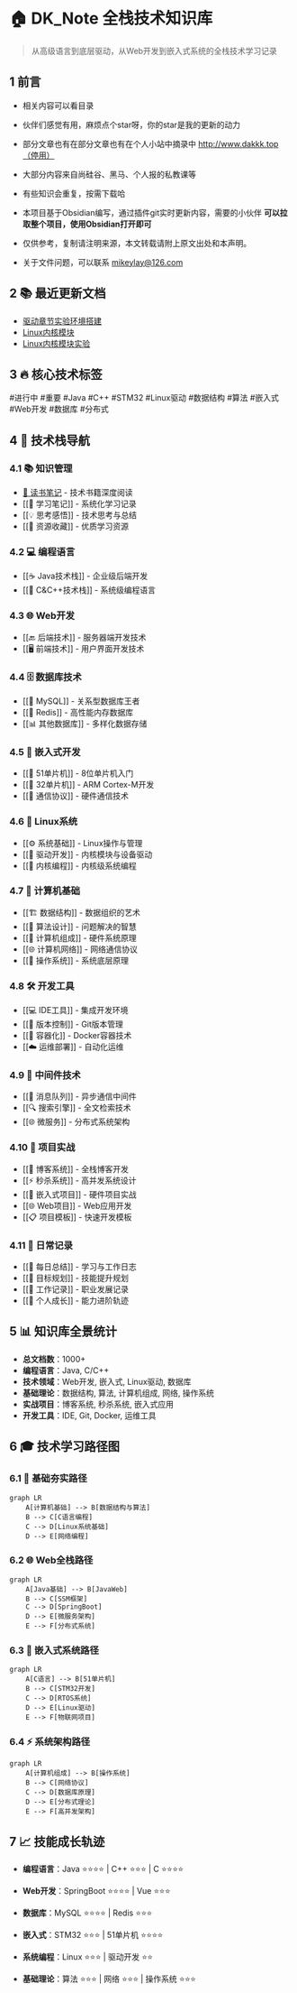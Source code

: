 # 🏠 DK_Note 全栈技术知识库

> 从高级语言到底层驱动，从Web开发到嵌入式系统的全栈技术学习记录
## 1 前言

- 相关内容可以看目录

- 伙伴们感觉有用，麻烦点个star呀，你的star是我的更新的动力

- 部分文章也有在部分文章也有在个人小站中摘录中 http://www.dakkk.top（停用）

- 大部分内容来自尚硅谷、黑马、个人报的私教课等

- 有些知识会重复，按需下载哈

- 本项目基于Obsidian编写，通过插件git实时更新内容，需要的小伙伴 **可以拉取整个项目，使用Obsidian打开即可** 

- 仅供参考，复制请注明来源，本文转载请附上原文出处和本声明。

- 关于文件问题，可以联系 mikeylay@126.com

## 2 📚 最近更新文档
- [驱动章节实验环境搭建](06-🐧%20Linux系统/04-🔌%20驱动开发/02-💾%20Lubancat-RK3568/4_Linux驱动开发实战/1_Linux驱动基础知识/1_驱动章节实验环境搭建.md)
- [Linux内核模块](06-🐧%20Linux系统/04-🔌%20驱动开发/02-💾%20Lubancat-RK3568/4_Linux驱动开发实战/1_Linux驱动基础知识/2_Linux内核模块.md)
- [Linux内核模块实验](06-🐧%20Linux系统/04-🔌%20驱动开发/02-💾%20Lubancat-RK3568/4_Linux驱动开发实战/1_Linux驱动基础知识/3_Linux内核模块实验.md)

## 3 🔥 核心技术标签
#进行中 #重要 #Java #C++ #STM32 #Linux驱动 #数据结构 #算法 #嵌入式 #Web开发 #数据库 #分布式

## 4 📁 技术栈导航

### 4.1 📚 知识管理
- [📖 读书笔记](📖%20读书笔记) - 技术书籍深度阅读 
- [[📝 学习笔记]] - 系统化学习记录
- [[💡 思考感悟]] - 技术思考与总结
- [[🔗 资源收藏]] - 优质学习资源

### 4.2 💻 编程语言
- [[☕ Java技术栈]] - 企业级后端开发
- [[🔷 C&C++技术栈]] - 系统级编程语言

### 4.3 🌐 Web开发
- [[🔙 后端技术]] - 服务器端开发技术
- [[🖥️ 前端技术]] - 用户界面开发技术

### 4.4 🗄️ 数据库技术
- [[🐬 MySQL]] - 关系型数据库王者
- [[🔴 Redis]] - 高性能内存数据库
- [[📊 其他数据库]] - 多样化数据存储

### 4.5 🔧 嵌入式开发
- [[🎯 51单片机]] - 8位单片机入门
- [[🚀 32单片机]] - ARM Cortex-M开发
- [[📡 通信协议]] - 硬件通信技术

### 4.6 🐧 Linux系统
- [[⚙️ 系统基础]] - Linux操作与管理
- [[🔌 驱动开发]] - 内核模块与设备驱动
- [[🔧 内核编程]] - 内核级系统编程

### 4.7 📐 计算机基础
- [[🏗️ 数据结构]] - 数据组织的艺术
- [[🧮 算法设计]] - 问题解决的智慧
- [[💾 计算机组成]] - 硬件系统原理
- [[🌐 计算机网络]] - 网络通信协议
- [[🔄 操作系统]] - 系统底层原理

### 4.8 🛠️ 开发工具
- [[💻 IDE工具]] - 集成开发环境
- [[🔧 版本控制]] - Git版本管理
- [[🐋 容器化]] - Docker容器技术
- [[☁️ 运维部署]] - 自动化运维

### 4.9 🔬 中间件技术
- [[📨 消息队列]] - 异步通信中间件
- [[🔍 搜索引擎]] - 全文检索技术
- [[🌐 微服务]] - 分布式系统架构

### 4.10 🚀 项目实战
- [[📝 博客系统]] - 全栈博客开发
- [[⚡ 秒杀系统]] - 高并发系统设计
- [[🔧 嵌入式项目]] - 硬件项目实战
- [[🌐 Web项目]] - Web应用开发
- [[📋 项目模板]] - 快速开发模板

### 4.11 📅 日常记录
- [[📆 每日总结]] - 学习与工作日志
- [[🎯 目标规划]] - 技能提升规划
- [[💼 工作记录]] - 职业发展记录
- [[🏃 个人成长]] - 能力进阶轨迹

## 5 📊 知识库全景统计
- **总文档数**：1000+
- **编程语言**：Java, C/C++
- **技术领域**：Web开发, 嵌入式, Linux驱动, 数据库
- **基础理论**：数据结构, 算法, 计算机组成, 网络, 操作系统
- **实战项目**：博客系统, 秒杀系统, 嵌入式应用
- **开发工具**：IDE, Git, Docker, 运维工具

## 6 🎓 技术学习路径图

### 6.1 🔰 基础夯实路径
```mermaid
graph LR
    A[计算机基础] --> B[数据结构与算法]
    B --> C[C语言编程]
    C --> D[Linux系统基础]
    D --> E[网络编程]
```

### 6.2 🌐 Web全栈路径
```mermaid
graph LR
    A[Java基础] --> B[JavaWeb]
    B --> C[SSM框架]
    C --> D[SpringBoot]
    D --> E[微服务架构]
    E --> F[分布式系统]
```

### 6.3 🔧 嵌入式系统路径
```mermaid
graph LR
    A[C语言] --> B[51单片机]
    B --> C[STM32开发]
    C --> D[RTOS系统]
    D --> E[Linux驱动]
    E --> F[物联网项目]

```

### 6.4 ⚡ 系统架构路径
```mermaid
graph LR
    A[计算机组成] --> B[操作系统]
    B --> C[网络协议]
    C --> D[数据库原理]
    D --> E[分布式理论]
    E --> F[高并发架构]

```

## 7 📈 技能成长轨迹

- **编程语言**：Java ⭐⭐⭐⭐ | C++ ⭐⭐⭐ | C ⭐⭐⭐⭐

- **Web开发**：SpringBoot ⭐⭐⭐⭐ | Vue ⭐⭐⭐

- **数据库**：MySQL ⭐⭐⭐⭐ | Redis ⭐⭐⭐

- **嵌入式**：STM32 ⭐⭐⭐ | 51单片机 ⭐⭐⭐⭐

- **系统编程**：Linux ⭐⭐⭐ | 驱动开发 ⭐⭐

- **基础理论**：算法 ⭐⭐⭐ | 网络 ⭐⭐⭐ | 操作系统 ⭐⭐⭐